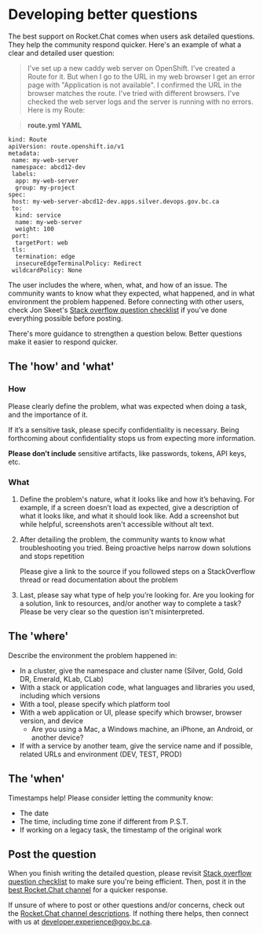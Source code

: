 # Developing better questions

The best support on Rocket.Chat comes when users ask detailed questions. They help the community respond quicker. Here's an example of what a clear and detailed user question:

> I've set up a new caddy web server on OpenShift. I've created a Route for it. But when I go to the URL in my web browser I get an error page with "Application is not available". I confirmed the URL in the browser matches the route. I've tried with different browsers. I've checked the web server logs and the server is running with no errors. Here is my Route:


> **route.yml YAML**

    kind: Route
    apiVersion: route.openshift.io/v1
    metadata:
     name: my-web-server
     namespace: abcd12-dev
     labels:
      app: my-web-server
      group: my-project
    spec:
     host: my-web-server-abcd12-dev.apps.silver.devops.gov.bc.ca
     to:
      kind: service
      name: my-web-server
      weight: 100
     port:
      targetPort: web
     tls:
      termination: edge
      insecureEdgeTerminalPolicy: Redirect
     wildcardPolicy: None

The user includes the where, when, what, and how of an issue. The community wants to know what they expected, what happened, and in what environment the problem happened. Before connecting with other users, check Jon Skeet's [Stack overflow question checklist](https://codeblog.jonskeet.uk/2012/11/24/stack-overflow-question-checklist/) if you've done everything possible before posting.

There's more guidance to strengthen a question below. Better questions make it easier to respond quicker.

## The 'how' and 'what'

### How

Please clearly define the problem, what was expected when doing a task, and the importance of it.

If it’s a sensitive task, please specify confidentiality is necessary. Being forthcoming about confidentiality stops us from expecting more information.  

**Please don’t include** sensitive artifacts, like passwords, tokens, API keys, etc.

### What

1. Define the problem's nature, what it looks like and how it’s behaving. For example, if a screen doesn’t load as expected, give a description of what it looks like, and what it should look like. Add a screenshot but while helpful, screenshots aren't accessible without alt text.  

2. After detailing the problem, the community wants to know what troubleshooting you tried. Being proactive helps narrow down solutions and stops repetition

    Please give a link to the source if you followed steps on a StackOverflow thread or read documentation about the problem

3. Last, please say what type of help you’re looking for. Are you looking for a solution, link to resources, and/or another way to complete a task? Please be very clear so the question isn't misinterpreted.
   
## The 'where'

Describe the environment the problem happened in: 
- In a cluster, give the namespace and cluster name (Silver, Gold, Gold DR, Emerald, KLab, CLab)
- With a stack or application code, what languages and libraries you used, including which versions
- With a tool, please specify which platform tool
- With a web application or UI, please specify which browser, browser version, and device
     - Are you using a Mac, a Windows machine, an iPhone, an Android, or another device?
- If with a service by another team, give the service name and if possible, related URLs and environment (DEV, TEST, PROD)

## The 'when'

 Timestamps help! Please consider letting the community know: 
- The date
- The time, including time zone if different from P.S.T. 
- If working on a legacy task, the timestamp of the original work


## Post the question

When you finish writing the detailed question, please revisit [Stack overflow question checklist](https://codeblog.jonskeet.uk/2012/11/24/stack-overflow-question-checklist/) to make sure you're being efficient. Then, post it in the [best Rocket.Chat channel](https://developer.gov.bc.ca/docs/default/component/bc-developer-guide/rocketchat/rocketchat-channel-descriptions/) for a quicker response.

If unsure of where to post or other questions and/or concerns, check out the [Rocket.Chat channel descriptions](https://developer.gov.bc.ca/docs/default/component/bc-developer-guide/rocketchat/rocketchat-channel-descriptions/). If nothing there helps, then  connect with us at developer.experience@gov.bc.ca.
